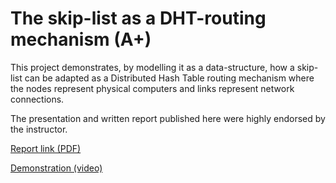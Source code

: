 # The skip-list as a DHT-routing mechanism (A+)

This project demonstrates, by modelling it as a data-structure, how a skip-list can be adapted as a Distributed Hash Table routing mechanism where the nodes represent physical computers and links represent network connections.

The presentation and written report published here were highly endorsed by the instructor.

[Report link (PDF)](https://github.com/bhavikakhare/skip-list/blob/main/BhavikaKhare_SkipList_REPORT.pdf)

[Demonstration (video)](https://youtu.be/8nAgM_0J2es)

